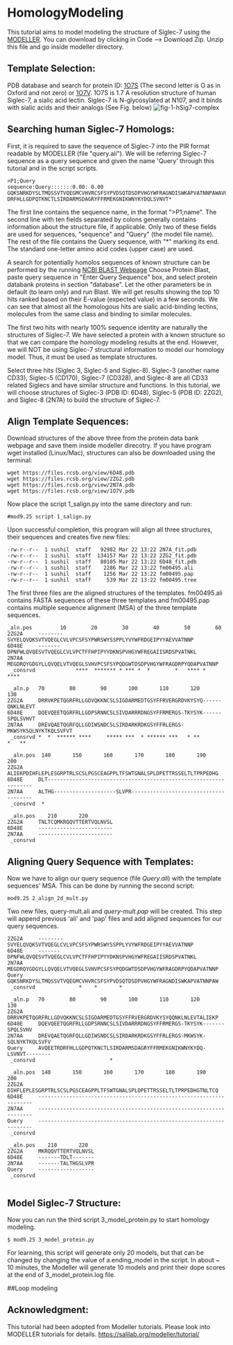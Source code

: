 # HomologyModeling
This tutorial aims to model modeling the structure of Siglec-7 using the [MODELLER](https://salilab.org/modeller). You can download by clicking in Code --> Download Zip. Unzip this file and go inside modeller directory. 

## Template Selection: 
PDB database and search for protein ID: [1O7S](https://www.rcsb.org/structure/1O7S) (The second letter is O as in Oxford and not zero) or [1O7V](https://www.rcsb.org/structure/1O7V). 1O7S is 1.7 A resolution structure of human Siglec-7, a sialic acid lectin. Siglec-7 is N-glycosylated at N107, and it binds with sialic acids and their analogs (See Fig. below)
![fig-1-hSig7-complex](https://user-images.githubusercontent.com/10772897/112083562-47527780-8b55-11eb-9143-99b7cb9a0d91.png)

## Searching human Siglec-7 Homologs: 
First, it is required to save the sequence of Siglec-7  into the PIR format readable by MODELLER (file "query.ali"). We will be referring Siglec-7 sequence as a query sequence and given the name 'Query' through this tutorial and in the script scripts.

```
>P1;Query
sequence:Query:::::::0.00: 0.00
GQKSNRKDYSLTMQSSVTVQEGMCVHVRCSFSYPVDSQTDSDPVHGYWFRAGNDISWKAPVATNNPAWAVQEETR
DRFHLLGDPQTKNCTLSIRDARMSDAGRYFFRMEKGNIKWNYKYDQLSVNVT*
```

The first line contains the sequence name, in the format ">P1;name". The second line with ten fields separated by colons generally contains information about the structure file, if applicable. Only two of these fields are used for sequences, "sequence" and "Query" (the model file name). The rest of the file contains the Query sequence, with "*" marking its end. The standard one-letter amino acid codes (upper case) are used.

A search for potentially homolos sequences of known structure can be performed by the running [NCBI BLAST Webpage](https://blast.ncbi.nlm.nih.gov/Blast.cgi)
Choose Protein Blast, paste query sequence in "Enter Query Sequence" box, and select protein databank proteins in section "database". Let the other parameters be in default (to learn only) and run Blast. We will get results showing the top 10 hits ranked based on their E-value (expected value) in a few seconds. We can see that almost all the homologous hits are sialic acid-binding lectins, molecules from the same class and binding to similar molecules.

The first two hits with nearly 100% sequence identity are naturally the structures of Siglec-7. We have selected a protein with a known structure so that we can compare the homology modeling results at the end. However, we will NOT be using Siglec-7 structural information to model our homology model. Thus, it must be used as template structures. 

Select three hits (Siglec 3, Siglec-5 and Siglec-8). Siglec-3 (another name CD33), Siglec-5 (CD170), Siglec-7 (CD328), and Siglec-8 are all CD33 related Siglecs and have similar structure and functions. In this tutorial, we will choose structures of Siglec-3 (PDB ID: 6D48), Siglec-5 (PDB ID: 2ZG2), and Siglec-8 (2N7A) to build the structure of Siglec-7.


## Align Template Sequences:
Download structures of the above three from the protein data bank webpage and save them inside modeller direcotry. If you have program wget installed (Linux/Mac), structures can also be downloaded using the terminal:

```
wget https://files.rcsb.org/view/6D48.pdb
wget https://files.rcsb.org/view/2ZG2.pdb
wget https://files.rcsb.org/view/2N7A.pdb
wget https://files.rcsb.org/view/1O7V.pdb
```

Now place the script 1_salign.py into the same directory and run:
```
#mod9.25 script 1_salign.py
```

Upon successful completion, this program will align all three structures, their sequences and creates five new files:
```
-rw-r--r--  1 sushil  staff   92982 Mar 22 13:22 2N7A_fit.pdb
-rw-r--r--  1 sushil  staff  134157 Mar 22 13:22 2ZG2_fit.pdb
-rw-r--r--  1 sushil  staff   80105 Mar 22 13:22 6D48_fit.pdb
-rw-r--r--  1 sushil  staff    2286 Mar 22 13:22 fm00495.ali
-rw-r--r--  1 sushil  staff    1256 Mar 22 13:22 fm00495.pap
-rw-r--r--  1 sushil  staff     539 Mar 22 13:22 fm00495.tree
```

The first three files are the aligned structures of the templates. fm00495.ali contains FASTA sequences of these three templates and fm00495.pap contains multiple sequence alignment (MSA) of the three template sequences.

```
_aln.pos         10        20        30        40        50        60
2ZG2A     --------SVYELQVQKSVTVQEGLCVLVPCSFSYPWRSWYSSPPLYVYWFRDGEIPYYAEVVATNNP 
6D48E     -------DPNFWLQVQESVTVQEGLCVLVPCTFFHPIPYYDKNSPVHGYWFREGAIISRDSPVATNKL 
2N7AA     MEGDRQYGDGYLLQVQELVTVQEGLSVHVPCSFSYPQDGWTDSDPVHGYWFRAGDRPYQDAPVATNNP 
 _consrvd             ****  ******* * *** *  *        *   **** *        ****

 _aln.p   70        80        90       100       110       120       130
2ZG2A     DRRVKPETQGRFRLLGDVQKKNCSLSIGDARMEDTGSYFFRVERGRDVKYSYQ------QNKLNLEVT 
6D48E     DQEVQEETQGRFRLLGDPSRNNCSLSIVDARRRDNGSYFFRMERGS-TKYSYK------SPQLSVHVT 
2N7AA     DREVQAETQGRFQLLGDIWSNDCSLSIRDARKRDKGSYFFRLERGS-MKWSYKSQLNYKTKQLSVFVT 
 _consrvd *  *  ****** ****     ***** ***  * ****** ***   * **          *   **

 _aln.pos  140       150       160       170       180       190       200
2ZG2A     ALIEKPDIHFLEPLESGRPTRLSCSLPGSCEAGPPLTFSWTGNALSPLDPETTRSSELTLTPRPEDHG 
6D48E     DLT----------------------------------------------------------------- 
2N7AA     ALTHG--------------------SLVPR-------------------------------------- 
 _consrvd  *

 _aln.pos    210       220
2ZG2A     TNLTCQMKRQQVTTERTVQLNVSL 
6D48E     ------------------------ 
2N7AA     ------------------------ 
 _consrvd

```


## Aligning Query Sequence with Templates:
Now we have to align our query sequence (file _Query.ali_) with the template sequences' MSA. This can be done by running the second script:
```
mod9.25 2_align_2d_mult.py 
```
Two new files, query-mult.ali and _query-mult.pap_ will be created. This step will append previous 'ali' and 'pap' files and add aligned sequences for our query sequences. 
```
2ZG2A     --------SVYELQVQKSVTVQEGLCVLVPCSFSYPWRSWYSSPPLYVYWFRDGEIPYYAEVVATNNP 
6D48E     -------DPNFWLQVQESVTVQEGLCVLVPCTFFHPIPYYDKNSPVHGYWFREGAIISRDSPVATNKL 
2N7AA     MEGDRQYGDGYLLQVQELVTVQEGLSVHVPCSFSYPQDGWTDSDPVHGYWFRAGDRPYQDAPVATNNP 
Query     GQKSNRKDYSLTMQSSVTVQEGMCVHVRCSFSYPVDSQTDSDPVHGYWFRAGNDISWKAPVATNNPAW 
 _consrvd              *    *       *

 _aln.p   70        80        90       100       110       120       130
2ZG2A     DRRVKPETQGRFRLLGDVQKKNCSLSIGDARMEDTGSYFFRVERGRDVKYSYQQNKLNLEVTALIEKP 
6D48E     DQEVQEETQGRFRLLGDPSRNNCSLSIVDARRRDNGSYFFRMERGS-TKYSYK-------SPQLSVHV 
2N7AA     DREVQAETQGRFQLLGDIWSNDCSLSIRDARKRDKGSYFFRLERGS-MKWSYK-SQLNYKTKQLSVFV 
Query     AVQEETRDRFHLLGDPQTKNCTLSIRDARMSDAGRYFFRMEKGNIKWNYKYDQ-LSVNVT-------- 
 _consrvd                        *

 _aln.pos  140       150       160       170       180       190       200
2ZG2A     DIHFLEPLESGRPTRLSCSLPGSCEAGPPLTFSWTGNALSPLDPETTRSSELTLTPRPEDHGTNLTCQ 
6D48E     -------------------------------------------------------------------- 
2N7AA     -------------------------------------------------------------------- 
Query     -------------------------------------------------------------------- 
 _consrvd

 _aln.pos    210       220
2ZG2A     MKRQQVTTERTVQLNVSL 
6D48E     -------TDLT------- 
2N7AA     -------TALTHGSLVPR 
Query     ------------------ 
 _consrvd


```

## Model Siglec-7 Structure:
Now you can run the third script 3_model_protein.py to start homology modeling. 

```
$ mod9.25 3_model_protein.py
```

For learning, this script will generate only 20 models, but that can be changed by changing the value of a.ending_model in the script. In about ~ 10 minutes, the Modeller will generate 10 models and print their dope scores at the end of 3_model_protein.log file. 


##Loop modeling



## Acknowledgment:
This tutorial had been adopted from Modeller tutorials. Please look into MODELLER tutorials for details. https://salilab.org/modeller/tutorial/ 



